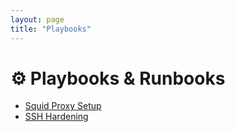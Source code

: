 ```yaml
---
layout: page
title: "Playbooks"
---
```


# ⚙️ Playbooks & Runbooks

- [Squid Proxy Setup](/workflows/playbooks/squid_proxy)
- [SSH Hardening](/workflows/playbooks/ssh_hardening)
